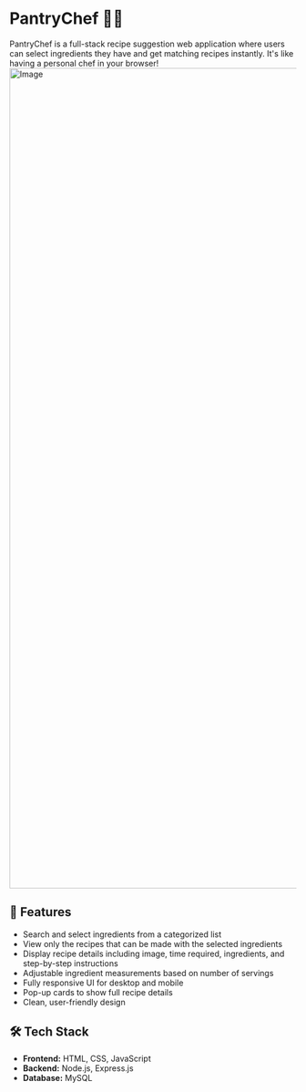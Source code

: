 # PantryChef 🍳🥦

PantryChef is a full-stack recipe suggestion web application where users can select ingredients they have and get matching recipes instantly. It's like having a personal chef in your browser!
<img width="1440" alt="Image" src="https://github.com/user-attachments/assets/87bdc9f7-f0d8-4c47-af68-b8c6fe118e64" />

## 🚀 Features

- Search and select ingredients from a categorized list
- View only the recipes that can be made with the selected ingredients
- Display recipe details including image, time required, ingredients, and step-by-step instructions
- Adjustable ingredient measurements based on number of servings
- Fully responsive UI for desktop and mobile
- Pop-up cards to show full recipe details
- Clean, user-friendly design

## 🛠️ Tech Stack

- **Frontend:** HTML, CSS, JavaScript
- **Backend:** Node.js, Express.js
- **Database:** MySQL


